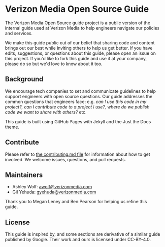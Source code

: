 # Verizon Media Open Source Guide

The Verizon Media Open Source guide project is a public version of the internal guide used at Verizon Media to help engineers navigate our policies and services.

We make this guide public out of our belief that sharing code and content brings out our best while inviting others to help us get better. If you have edits, suggestions, or questions about this guide, please open an issue on this project. If you'd like to fork this guide and use it at your company, please do so but we'd love to know about it too. 

## Background

We encourage tech companies to set and communicate guidelines to help support engineers with open source questions. Our guide addresses the common questions that engineers face: e.g. _can I use this code in my project?, can I contribute code to a project I use?, where do we publish code we want to share with others?_ etc.

This guide is built using GitHub Pages with Jekyll and the Just the Docs theme.

## Contribute

Please refer to [the contributing.md file](Contributing.md) for information about how to get involved. We welcome issues, questions, and pull requests.

## Maintainers
- Ashley Wolf: awolf@verizonmedia.com
- Gil Yehuda: gyehuda@verizonmedia.com

Thank you to Megan Leney and Ben Pearson for helping us refine this guide.

## License
This guide is inspired by, and some sections are derivative of a similar guide published by Google. 
Their work and ours is licensed under CC-BY-4.0.


